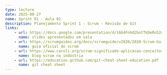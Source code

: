 ```yaml
---
type: lecture
date: 2025-08-27
name: Sprint 01 - Aula 01
description: Planejamento Sprint 1 - Scrum - Revisão de Git
links:
    - url: https://docs.google.com/presentation/d/1664Fnhd2botTkDeRn52q03HV0kxuQJfrwwD-NnOGF8A/edit?usp=sharing
      name: slides apresentados em sala
    - url: https://scrumguides.org/docs/scrumguide/v2020/2020-Scrum-Guide-PortugueseBR-2.0.pdf
      name: guia oficial do scrum
    - url: https://www.caroli.org/scrum-significado-aplicacao-conceitos-e-exemplos/
      name: blog scrum na indústria
    - url: https://education.github.com/git-cheat-sheet-education.pdf
      name: git cheat sheet
---
```

